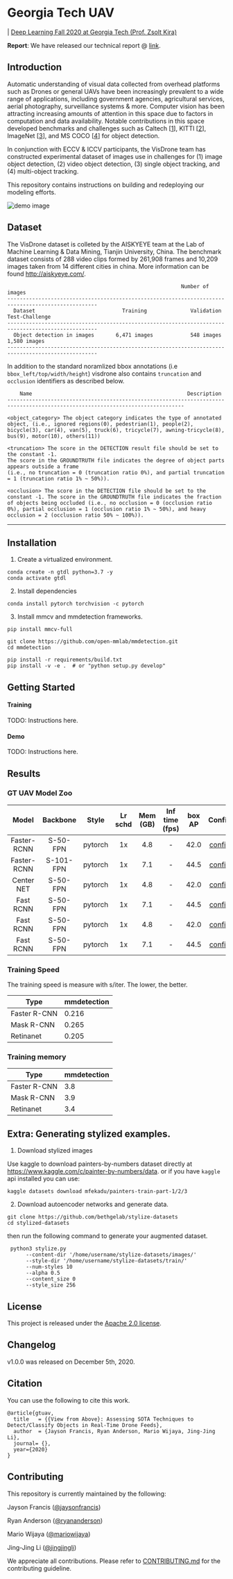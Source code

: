 # Georgia Tech UAV

| [Deep Learning Fall 2020 at Georgia Tech (Prof. Zsolt Kira)](https://github.com/pytorch/workshops/tree/master/CS7643)


**Report**: We have released our technical report @ [link](https://deadlink.com).

## Introduction

Automatic understanding of visual data collected from overhead platforms such as Drones or general UAVs have been increasingly prevalent to a wide range of applications, including government agencies, agricultural services, aerial photography, surveillance systems & more. Computer vision has been attracting increasing amounts of attention in this space due to factors in computation and data availability. Notable contributions in this space developed benchmarks and challenges such as Caltech [[1]()], KITTI [[2]()], ImageNet [[3]()], and MS COCO [[4]()] for object detection. 

In conjunction with ECCV & ICCV participants, the VisDrone team has constructed experimental dataset of images use in challenges for (1) image object detection, (2) video object detection, (3) single object tracking, and (4) multi-object tracking. 

This repository contains instructions on building and redeploying our modeling efforts.

![demo image](resources/demo.jpg)


## Dataset

The VisDrone dataset is colleted by the AISKYEYE team at the Lab of Machine Learning & Data Mining, Tianjin University, China. The benchmark dataset consists of 288 video clips formed by 261,908 frames and 10,209 images taken from 14 different cities in china. More information can be found http://aiskyeye.com/.

                                                            Number of images
    ---------------------------------------------------------------------------------------------------
      Dataset                            Training              Validation            Test-Challenge
    ---------------------------------------------------------------------------------------------------
      Object detection in images       6,471 images            548 images             1,580 images
    ---------------------------------------------------------------------------------------------------

In addition to the standard noramlized bbox annotations (i.e ``bbox_left/top/width/height``) visdrone also contains `truncation` and `occlusion` identifiers as described below.

        Name                                                  Description
    -------------------------------------------------------------------------------------------------------------------------------     

    <object_category> The object category indicates the type of annotated object, (i.e., ignored regions(0), pedestrian(1), people(2), bicycle(3), car(4), van(5), truck(6), tricycle(7), awning-tricycle(8), bus(9), motor(10), others(11))
                          
    <truncation> The score in the DETECTION result file should be set to the constant -1.
    The score in the GROUNDTRUTH file indicates the degree of object parts appears outside a frame 
    (i.e., no truncation = 0 (truncation ratio 0%), and partial truncation = 1 (truncation ratio 1% ~ 50%)).
                          
    <occlusion>	The score in the DETECTION file should be set to the constant -1. The score in the GROUNDTRUTH file indicates the fraction of objects being occluded (i.e., no occlusion = 0 (occlusion ratio 0%), partial occlusion = 1 (occlusion ratio 1% ~ 50%), and heavy occlusion = 2 (occlusion ratio 50% ~ 100%)).
   ------------------------------------------------------------------------------------------------------------------------------
   

## Installation

1. Create a virtualized environment.

```
conda create -n gtdl python=3.7 -y
conda activate gtdl
```

2. Install dependencies

```
conda install pytorch torchvision -c pytorch
```

3. Install mmcv and mmdetection frameworks.

```
pip install mmcv-full
```

```
git clone https://github.com/open-mmlab/mmdetection.git
cd mmdetection

pip install -r requirements/build.txt
pip install -v -e .  # or "python setup.py develop"
```


## Getting Started

#### Training

TODO: Instructions here.

#### Demo

TODO: Instructions here.

## Results

### GT UAV Model Zoo

| Model  |    Backbone     |  Style  | Lr schd | Mem (GB) | Inf time (fps) | box AP | Config | Download |
| :----: | :-------------: | :-----: | :-----: | :------: | :------------: | :----: | :------: | :--------: |
| Faster-RCNN | S-50-FPN   | pytorch	|   1x	  |   4.8  |   -	          | 42.0 |[config](link) | [model](link) &#124; [log](link) |
| Faster-RCNN | S-101-FPN  | pytorch	|   1x	  |   7.1  |   -	          | 44.5 |[config](link) | [model](link) &#124; [log](link) |
| Center NET  | S-50-FPN   | pytorch	|   1x	  |   4.8  |   -	          | 42.0 |[config](link) | [model](link) &#124; [log](link) |
| Fast RCNN   | S-50-FPN   | pytorch	|   1x	  |   7.1  |   -	          | 44.5 |[config](link) | [model](link) &#124; [log](link) |
| Fast RCNN   | S-50-FPN   | pytorch	|   1x	  |   4.8  |   -	          | 42.0 |[config](link) | [model](link) &#124; [log](link) |
| Fast RCNN   | S-50-FPN   | pytorch	|   1x	  |   7.1  |   -	          | 44.5 |[config](link) | [model](link) &#124; [log](link) |

### Training Speed

The training speed is measure with s/iter. The lower, the better.

| Type         | mmdetection |
|--------------|-------------|
| Faster R-CNN |  0.216      |
| Mask R-CNN   |  0.265      |
| Retinanet    |  0.205      |

### Training memory

| Type         | mmdetection |
|--------------|-------------|
| Faster R-CNN | 3.8         |
| Mask R-CNN   | 3.9         |
| Retinanet    | 3.4         |

## Extra: Generating stylized examples.

1) Download stylized images

Use kaggle to download painters-by-numbers dataset directly at https://www.kaggle.com/c/painter-by-numbers/data. or if you have `kaggle` api installed you can use:

`kaggle datasets download mfekadu/painters-train-part-1/2/3`

2) Download autoencoder networks and generate data. 

```
git clone https://github.com/bethgelab/stylize-datasets
cd stylized-datasets
```

then run the following command to generate your augmented dataset.

```
 python3 stylize.py 
      --content-dir '/home/username/stylize-datasets/images/' 
      --style-dir '/home/username/stylize-datasets/train/' 
      --num-styles 10 
      --alpha 0.5 
      --content_size 0 
      --style_size 256
 ```

## License

This project is released under the [Apache 2.0 license](LICENSE).

## Changelog

v1.0.0 was released on December 5th, 2020.

## Citation

You can use the following to cite this work.

```
@article{gtuav,
  title   = {{View from Above}: Assessing SOTA Techniques to Detect/Classify Objects in Real-Time Drone Feeds},
  author  = {Jayson Francis, Ryan Anderson, Mario Wijaya, Jing-Jing Li},
  journal= {},
  year={2020}
}
```

## Contributing

This repository is currently maintained by the following:

Jayson Francis ([@jaysonfrancis](https://github.com/jaysonfrancis))

Ryan Anderson ([@ryananderson](https://github.com/))

Mario Wijaya ([@mariowijaya](https://github.com/))

Jing-Jing Li ([@jingjingli](https://github.com))

We appreciate all contributions. Please refer to [CONTRIBUTING.md](.github/CONTRIBUTING.md) for the contributing guideline.